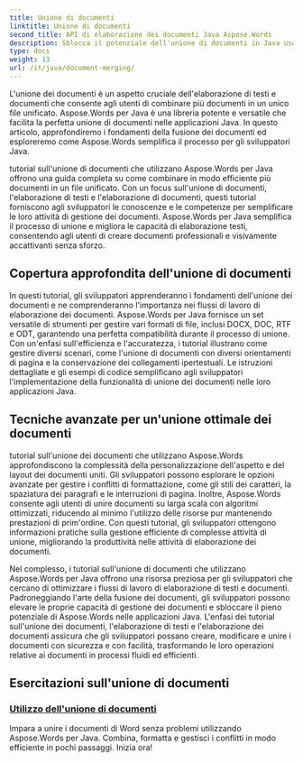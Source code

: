 ```yaml
---
title: Unione di documenti
linktitle: Unione di documenti
second_title: API di elaborazione dei documenti Java Aspose.Words
description: Sblocca il potenziale dell'unione di documenti in Java usando Aspose.Words! Impara l'elaborazione efficiente dei testi e dei documenti con esercitazioni dettagliate.
type: docs
weight: 13
url: /it/java/document-merging/
---
```


L'unione dei documenti è un aspetto cruciale dell'elaborazione di testi e documenti che consente agli utenti di combinare più documenti in un unico file unificato. Aspose.Words per Java è una libreria potente e versatile che facilita la perfetta unione di documenti nelle applicazioni Java. In questo articolo, approfondiremo i fondamenti della fusione dei documenti ed esploreremo come Aspose.Words semplifica il processo per gli sviluppatori Java.

tutorial sull'unione di documenti che utilizzano Aspose.Words per Java offrono una guida completa su come combinare in modo efficiente più documenti in un file unificato. Con un focus sull'unione di documenti, l'elaborazione di testi e l'elaborazione di documenti, questi tutorial forniscono agli sviluppatori le conoscenze e le competenze per semplificare le loro attività di gestione dei documenti. Aspose.Words per Java semplifica il processo di unione e migliora le capacità di elaborazione testi, consentendo agli utenti di creare documenti professionali e visivamente accattivanti senza sforzo.

## Copertura approfondita dell'unione di documenti

In questi tutorial, gli sviluppatori apprenderanno i fondamenti dell'unione dei documenti e ne comprenderanno l'importanza nei flussi di lavoro di elaborazione dei documenti. Aspose.Words per Java fornisce un set versatile di strumenti per gestire vari formati di file, inclusi DOCX, DOC, RTF e ODT, garantendo una perfetta compatibilità durante il processo di unione. Con un'enfasi sull'efficienza e l'accuratezza, i tutorial illustrano come gestire diversi scenari, come l'unione di documenti con diversi orientamenti di pagina e la conservazione dei collegamenti ipertestuali. Le istruzioni dettagliate e gli esempi di codice semplificano agli sviluppatori l'implementazione della funzionalità di unione dei documenti nelle loro applicazioni Java.

## Tecniche avanzate per un'unione ottimale dei documenti

tutorial sull'unione dei documenti che utilizzano Aspose.Words approfondiscono la complessità della personalizzazione dell'aspetto e del layout dei documenti uniti. Gli sviluppatori possono esplorare le opzioni avanzate per gestire i conflitti di formattazione, come gli stili dei caratteri, la spaziatura dei paragrafi e le interruzioni di pagina. Inoltre, Aspose.Words consente agli utenti di unire documenti su larga scala con algoritmi ottimizzati, riducendo al minimo l'utilizzo delle risorse pur mantenendo prestazioni di prim'ordine. Con questi tutorial, gli sviluppatori ottengono informazioni pratiche sulla gestione efficiente di complesse attività di unione, migliorando la produttività nelle attività di elaborazione dei documenti.

Nel complesso, i tutorial sull'unione di documenti che utilizzano Aspose.Words per Java offrono una risorsa preziosa per gli sviluppatori che cercano di ottimizzare i flussi di lavoro di elaborazione di testi e documenti. Padroneggiando l'arte della fusione dei documenti, gli sviluppatori possono elevare le proprie capacità di gestione dei documenti e sbloccare il pieno potenziale di Aspose.Words nelle applicazioni Java. L'enfasi dei tutorial sull'unione dei documenti, l'elaborazione di testi e l'elaborazione dei documenti assicura che gli sviluppatori possano creare, modificare e unire i documenti con sicurezza e con facilità, trasformando le loro operazioni relative ai documenti in processi fluidi ed efficienti.

## Esercitazioni sull'unione di documenti

### [Utilizzo dell'unione di documenti](./using-document-merging/)

Impara a unire i documenti di Word senza problemi utilizzando Aspose.Words per Java. Combina, formatta e gestisci i conflitti in modo efficiente in pochi passaggi. Inizia ora!